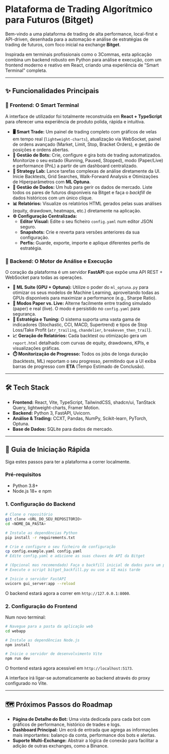 # Plataforma de Trading Algorítmico para Futuros (Bitget)

Bem-vindo a uma plataforma de trading de alta performance, local-first e API-driven, desenhada para a automação e análise de estratégias de trading de futuros, com foco inicial na exchange **Bitget**.

Inspirada em terminais profissionais como o 3Commas, esta aplicação combina um backend robusto em Python para análise e execução, com um frontend moderno e reativo em React, criando uma experiência de "Smart Terminal" completa.

---

## ✨ Funcionalidades Principais

### 🚀 Frontend: O Smart Terminal

A interface de utilizador foi totalmente reconstruída em **React + TypeScript** para oferecer uma experiência de produto polida, rápida e intuitiva.

*   **🖥️ Smart Trade:** Um painel de trading completo com gráficos de velas em tempo real (`lightweight-charts`), atualização via WebSocket, painel de ordens avançado (Market, Limit, Stop, Bracket Orders), e gestão de posições e ordens abertas.
*   **🤖 Gestão de Bots:** Crie, configure e gira bots de trading automatizados. Monitorize o seu estado (Running, Paused, Stopped), modo (Paper/Live) e performance (PnL) a partir de um dashboard centralizado.
*   **🔬 Strategy Lab:** Lance tarefas complexas de análise diretamente da UI. Inicie Backtests, Grid Searches, Walk-Forward Analysis e Otimizações de Hiperparâmetros com **ML Optuna**.
*   **💾 Gestão de Dados:** Um hub para gerir os dados de mercado. Liste todos os pares de futuros disponíveis na Bitget e faça o *backfill* de dados históricos com um único clique.
*   **📊 Relatórios:** Visualize os relatórios HTML gerados pelas suas análises (equity, drawdown, heatmaps, etc.) diretamente na aplicação.
*   **⚙️ Configuração Centralizada:**
    *   **Editor Visual:** Edite o seu ficheiro `config.yaml` num editor JSON seguro.
    *   **Snapshots:** Crie e reverta para versões anteriores da sua configuração.
    *   **Perfis:** Guarde, exporte, importe e aplique diferentes perfis de estratégia.

### 🐍 Backend: O Motor de Análise e Execução

O coração da plataforma é um servidor **FastAPI** que expõe uma API REST + WebSocket para todas as operações.

*   **🧠 ML Suite (GPU + Optuna):** Utilize o poder do `ml_optuna.py` para otimizar os seus modelos de Machine Learning, aproveitando todas as GPUs disponíveis para maximizar a performance (e.g., Sharpe Ratio).
*   **🧭 Modos Paper vs. Live:** Alterne facilmente entre trading simulado (paper) e real (live). O modo é persistido no `config.yaml` para segurança.
*   **🔧 Estratégia e Tuning:** O sistema suporta uma vasta gama de indicadores (Stochastic, CCI, MACD, Supertrend) e tipos de Stop Loss/Take Profit (`atr_trailing`, `chandelier`, `breakeven_then_trail`).
*   **📈 Geração de Relatórios:** Cada backtest ou otimização gera um `report.html` detalhado com curvas de equity, drawdowns, KPIs, e visualizações gráficas.
*   **⏱️ Monitorização de Progresso:** Todos os jobs de longa duração (backtests, ML) reportam o seu progresso, permitindo que a UI exiba barras de progresso com **ETA** (Tempo Estimado de Conclusão).

---

## 🛠️ Tech Stack

*   **Frontend:** React, Vite, TypeScript, TailwindCSS, shadcn/ui, TanStack Query, lightweight-charts, Framer Motion.
*   **Backend:** Python 3, FastAPI, Uvicorn.
*   **Análise & Trading:** CCXT, Pandas, NumPy, Scikit-learn, PyTorch, Optuna.
*   **Base de Dados:** SQLite para dados de mercado.

---

## 🚀 Guia de Iniciação Rápida

Siga estes passos para ter a plataforma a correr localmente.

### Pré-requisitos
*   Python 3.8+
*   Node.js 18+ e npm

### 1. Configuração do Backend
```bash
# Clone o repositório
git clone <URL_DO_SEU_REPOSITORIO>
cd <NOME_DA_PASTA>

# Instale as dependências Python
pip install -r requirements.txt

# Crie e configure o seu ficheiro de configuração
cp config.example.yaml config.yaml
# Edite config.yaml e adicione as suas chaves de API da Bitget

# (Opcional mas recomendado) Faça o backfill inicial de dados para um par
# Execute o script bitget_backfill.py ou use a UI mais tarde

# Inicie o servidor FastAPI
uvicorn gui_server:app --reload
```
O backend estará agora a correr em `http://127.0.0.1:8000`.

### 2. Configuração do Frontend
Num novo terminal:
```bash
# Navegue para a pasta da aplicação web
cd webapp

# Instale as dependências Node.js
npm install

# Inicie o servidor de desenvolvimento Vite
npm run dev
```
O frontend estará agora acessível em `http://localhost:5173`.

A interface irá ligar-se automaticamente ao backend através do proxy configurado no Vite.

---

## 🗺️ Próximos Passos do Roadmap

*   **Página de Detalhe do Bot:** Uma vista dedicada para cada bot com gráficos de performance, histórico de trades e logs.
*   **Dashboard Principal:** Um ecrã de entrada que agrega as informações mais importantes: balanço da conta, performance dos bots e alertas.
*   **Suporte Multi-Exchange:** Abstrair a lógica de conexão para facilitar a adição de outras exchanges, como a Binance.

